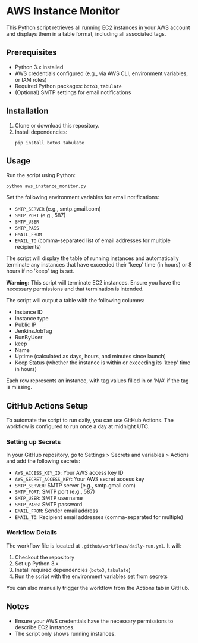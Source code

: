# AWS Instance Monitor

This Python script retrieves all running EC2 instances in your AWS account and displays them in a table format, including all associated tags.

## Prerequisites

- Python 3.x installed
- AWS credentials configured (e.g., via AWS CLI, environment variables, or IAM roles)
- Required Python packages: `boto3`, `tabulate`
- (Optional) SMTP settings for email notifications

## Installation

1. Clone or download this repository.
2. Install dependencies:
   ```
   pip install boto3 tabulate
   ```

## Usage

Run the script using Python:

```
python aws_instance_monitor.py
```

Set the following environment variables for email notifications:
- `SMTP_SERVER` (e.g., smtp.gmail.com)
- `SMTP_PORT` (e.g., 587)
- `SMTP_USER`
- `SMTP_PASS`
- `EMAIL_FROM`
- `EMAIL_TO` (comma-separated list of email addresses for multiple recipients)

The script will display the table of running instances and automatically terminate any instances that have exceeded their 'keep' time (in hours) or 8 hours if no 'keep' tag is set.

**Warning:** This script will terminate EC2 instances. Ensure you have the necessary permissions and that termination is intended.

The script will output a table with the following columns:
- Instance ID
- Instance type
- Public IP
- JenkinsJobTag
- RunByUser
- keep
- Name
- Uptime (calculated as days, hours, and minutes since launch)
- Keep Status (whether the instance is within or exceeding its 'keep' time in hours)

Each row represents an instance, with tag values filled in or 'N/A' if the tag is missing.

## GitHub Actions Setup

To automate the script to run daily, you can use GitHub Actions. The workflow is configured to run once a day at midnight UTC.

### Setting up Secrets

In your GitHub repository, go to Settings > Secrets and variables > Actions and add the following secrets:

- `AWS_ACCESS_KEY_ID`: Your AWS access key ID
- `AWS_SECRET_ACCESS_KEY`: Your AWS secret access key
- `SMTP_SERVER`: SMTP server (e.g., smtp.gmail.com)
- `SMTP_PORT`: SMTP port (e.g., 587)
- `SMTP_USER`: SMTP username
- `SMTP_PASS`: SMTP password
- `EMAIL_FROM`: Sender email address
- `EMAIL_TO`: Recipient email addresses (comma-separated for multiple)

### Workflow Details

The workflow file is located at `.github/workflows/daily-run.yml`. It will:

1. Checkout the repository
2. Set up Python 3.x
3. Install required dependencies (`boto3`, `tabulate`)
4. Run the script with the environment variables set from secrets

You can also manually trigger the workflow from the Actions tab in GitHub.

## Notes

- Ensure your AWS credentials have the necessary permissions to describe EC2 instances.
- The script only shows running instances.
